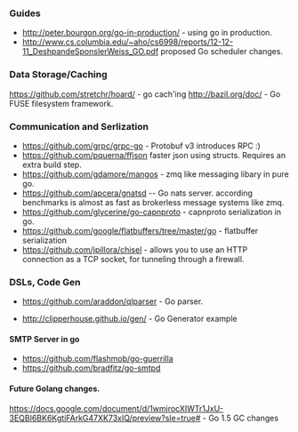 ### Guides
- http://peter.bourgon.org/go-in-production/ - using go in production.
- http://www.cs.columbia.edu/~aho/cs6998/reports/12-12-11_DeshpandeSponslerWeiss_GO.pdf proposed Go scheduler changes. 


### Data Storage/Caching 
https://github.com/stretchr/hoard/ - go cach'ing
http://bazil.org/doc/ - Go FUSE filesystem framework.

### Communication and Serlization 

- https://github.com/grpc/grpc-go - Protobuf v3 introduces RPC :)
- https://github.com/pquerna/ffjson faster json using structs.  Requires an extra build step.
- https://github.com/gdamore/mangos - zmq like messaging libary in pure go.
- https://github.com/apcera/gnatsd -- Go nats server.  according benchmarks is almost as fast as brokerless message systems like zmq.
- https://github.com/glycerine/go-capnproto - capnproto serialization in go. 
- https://github.com/google/flatbuffers/tree/master/go - flatbuffer serialization
- https://github.com/jpillora/chisel - allows you to use an HTTP connection as a TCP socket, for tunneling through a firewall. 

### DSLs, Code Gen

- https://github.com/araddon/qlparser - Go parser. 

- http://clipperhouse.github.io/gen/ - Go Generator example

#### SMTP Server in go
- https://github.com/flashmob/go-guerrilla
- https://github.com/bradfitz/go-smtpd


#### Future Golang changes. 

https://docs.google.com/document/d/1wmjrocXIWTr1JxU-3EQBI6BK6KgtiFArkG47XK73xIQ/preview?sle=true# - Go 1.5 GC changes 
